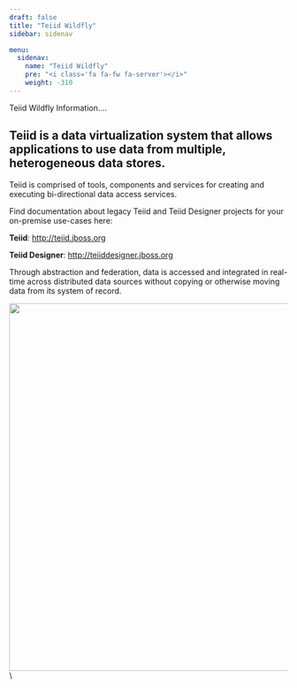 ```yaml
---
draft: false
title: "Teiid Wildfly"
sidebar: sidenav

menu:
  sidenav:
    name: "Teiid Wildfly"
    pre: "<i class='fa fa-fw fa-server'></i>"
    weight: -310
---
```


Teiid Wildfly Information....
## Teiid is a data virtualization system that allows applications to use data from multiple, heterogeneous data stores.
Teiid is comprised of tools, components and services for creating and executing bi-directional data access services.

Find documentation about legacy Teiid and Teiid Designer projects for your on-premise use-cases here:

**Teiid**: http://teiid.jboss.org

**Teiid Designer**: http://teiiddesigner.jboss.org

Through abstraction and federation, data is accessed and integrated in real-time across distributed data sources without copying or otherwise moving data from its system of record.

<div>
<img width="700" height="665" src="http://docs.jboss.org/teiid/teiid_architecture.png" frameborder="2" ></img>
</div>\